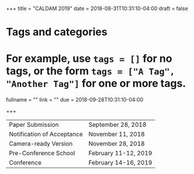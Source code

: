 +++
title = "CALDAM 2019"
date = 2018-08-31T10:31:10-04:00
draft = false

# Tags and categories
# For example, use `tags = []` for no tags, or the form `tags = ["A Tag", "Another Tag"]` for one or more tags.

fullname = ""
link = ""
due =  2018-09-28T10:31:10-04:00

+++

| | |
|---|---|
|Paper Submission| September 28, 2018|
|Notification of Acceptance| November 11, 2018|
|Camera-ready Version| November 28, 2018|
|Pre-Conference School| February 11-12, 2019|
|Conference| February 14-16, 2019|